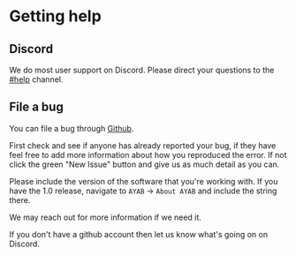# Getting help

## Discord

We do most user support on Discord. Please direct your questions to the [#help](https://discord.gg/jafq6UJaDc) channel.

## File a bug

You can file a bug through [Github](https://github.com/AllYarnsAreBeautiful/ayab-desktop/issues). 

First check and see if anyone has already reported your bug, if they have feel free to add more information about how you reproduced the error. If not click the green "New Issue" button and give us as much detail as you can. 

Please include the version of the software that you're working with. If you have the 1.0 release, navigate to `AYAB` -> `About AYAB` and include the string there.

We may reach out for more information if we need it.

If you don't have a github account then let us know what's going on on Discord.
